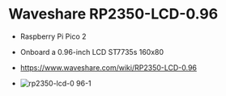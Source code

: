 # Waveshare RP2350-LCD-0.96

-  Raspberry Pi Pico 2
-  Onboard a 0.96-inch LCD ST7735s 160x80
-  https://www.waveshare.com/wiki/RP2350-LCD-0.96

-  ![rp2350-lcd-0 96-1](https://github.com/user-attachments/assets/ead61082-f8fb-4863-8871-ea1a261db6d9)
